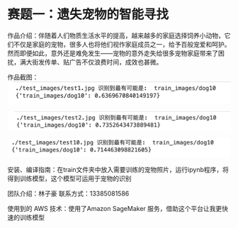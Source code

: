 # 赛题一：遗失宠物的智能寻找

作品介绍：伴随着人们物质生活水平的提高，越来越多的家庭选择饲养小动物，它们不仅是家庭的宠物，很多人也将他们视作家庭成员之一，给予百般宠爱和呵护。然而即便如此，意外还是难免发生——宠物的意外走失给很多宠物家庭带来了困扰，满大街发传单、贴广告不仅浪费时间，成效也甚微。

作品截图：![效果图1](./效果图1.png)

![效果图2](./效果图2.png)

![效果图3](./效果图3.png)

安装、编译指南：在train文件夹中放入需要训练的宠物照片，运行ipynb程序，将得到训练模型，这个模型可运用于宠物的识别

团队介绍：林子豪 联系方式：13385081586

使用到的 AWS 技术：使用了Amazon SageMaker 服务，借助这个平台让我更快速的训练模型
